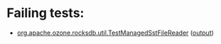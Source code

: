 # Failing tests: 

 * [org.apache.ozone.rocksdb.util.TestManagedSstFileReader](hadoop-hdds/rocksdb-checkpoint-differ/org.apache.ozone.rocksdb.util.TestManagedSstFileReader.txt) ([output](hadoop-hdds/rocksdb-checkpoint-differ/org.apache.ozone.rocksdb.util.TestManagedSstFileReader-output.txt))

